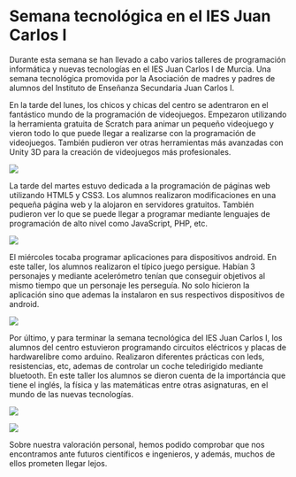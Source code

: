 # Semana tecnológica en el IES Juan Carlos I

Durante esta semana se han llevado a cabo varios talleres de programación informática y nuevas tecnologías en el IES Juan Carlos I de Murcia. Una semana tecnológica promovida por la Asociación de madres y padres de alumnos del Instituto de Enseñanza Secundaria Juan Carlos I.

En la tarde del lunes, los chicos y chicas del centro se adentraron en el fantástico mundo de la programación de videojuegos. Empezaron utilizando la herramienta gratuita de Scratch para animar un pequeño videojuego y vieron todo lo que puede llegar a realizarse con la programación de videojuegos. También pudieron ver otras herramientas más avanzadas con Unity 3D para la creación de videojuegos más profesionales.

![](programacion-ies-juan-carlos-i-murcia.png)

La tarde del martes estuvo dedicada a la programación de páginas web utilizando HTML5 y CSS3. Los alumnos realizaron modificaciones en una pequeña página web y la alojaron en servidores gratuitos. También pudieron ver lo que se puede llegar a programar mediante lenguajes de programación de alto nivel como JavaScript, PHP, etc.

![](programacion-web-ies-juan-carlos-i-murcia.png)

El miércoles tocaba programar aplicaciones para dispositivos android. En este taller, los alumnos realizaron el típico juego persigue. Habían 3 personajes y mediante acelerómetro tenían que conseguir objetivos al mismo tiempo que un personaje les perseguía. No solo hicieron la aplicación sino que ademas la instalaron en sus respectivos dispositivos de android.

![](appinventor-ies-juan-carlos-i-murcia.png)

Por último, y para terminar la semana tecnológica del IES Juan Carlos I, los alumnos del centro estuvieron programando circuitos eléctricos y placas de hardwarelibre como arduino. Realizaron diferentes prácticas con leds, resistencias, etc, ademas de controlar un coche teledirigido mediante bluetooth. En este taller los alumnos se dieron cuenta de la importáncia que tiene el inglés, la física y las matemáticas entre otras asignaturas, en el mundo de las nuevas tecnologías.

![](arduino-ies-juan-carlos-i-murcia.png)

![](electronica-ies-juan-carlos-i-murcia.png)

Sobre nuestra valoración personal, hemos podido comprobar que nos encontramos ante futuros científicos e ingenieros, y además, muchos de ellos prometen llegar lejos.
